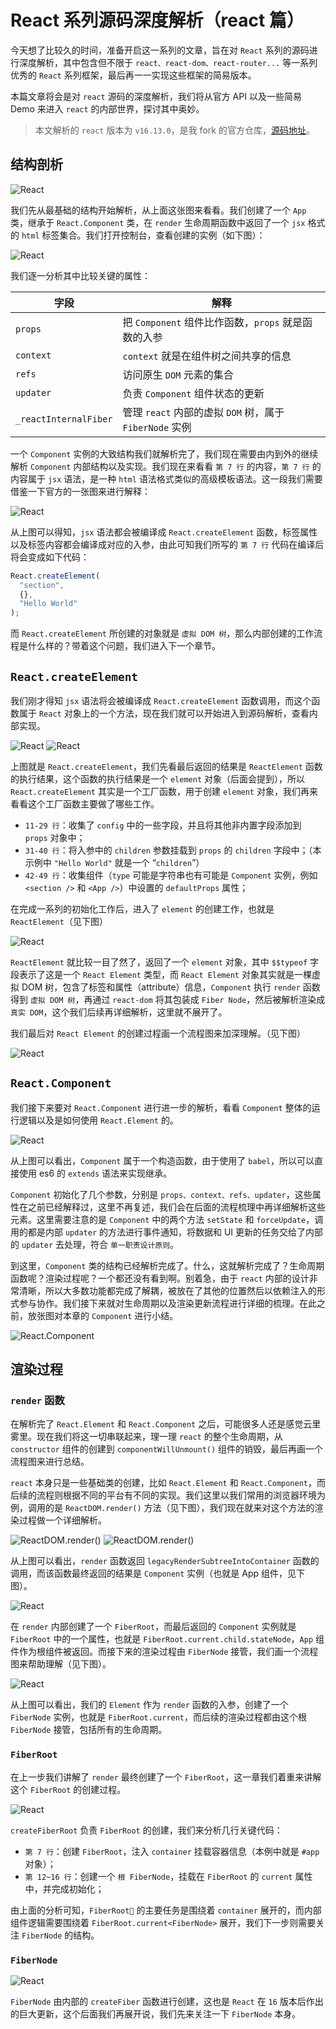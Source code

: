 # React 系列源码深度解析（react 篇）

今天想了比较久的时间，准备开启这一系列的文章，旨在对 `React` 系列的源码进行深度解析，其中包含但不限于 `react、react-dom、react-router...` 等一系列优秀的 `React` 系列框架，最后再一一实现这些框架的简易版本。

本篇文章将会是对 `react` 源码的深度解析，我们将从官方 API 以及一些简易 Demo 来进入 `react` 的内部世界，探讨其中奥妙。

> 本文解析的 `react` 版本为 `v16.13.0`，是我 fork 的官方仓库，[源码地址](https://github.com/a1029563229/react)。


## 结构剖析

![React](http://shadows-mall.oss-cn-shenzhen.aliyuncs.com/images/blogs/rsc/react/1.png)

我们先从最基础的结构开始解析，从上面这张图来看看。我们创建了一个 `App` 类，继承于 `React.Component` 类，在 `render` 生命周期函数中返回了一个 `jsx` 格式的 `html` 标签集合。我们打开控制台，查看创建的实例（如下图）：

![React](http://shadows-mall.oss-cn-shenzhen.aliyuncs.com/images/blogs/rsc/react/2.png)

我们逐一分析其中比较关键的属性：

|  字段   | 解释  |
|  ----  | ----  |
| `props`  | 把 `Component` 组件比作函数，`props` 就是函数的入参 |
| `context`  | `context` 就是在组件树之间共享的信息 |
| `refs`  | 访问原生 `DOM` 元素的集合  |
| `updater`  | 负责 `Component` 组件状态的更新 |
| `_reactInternalFiber`  | 管理 `react` 内部的虚拟 `DOM` 树，属于 `FiberNode` 实例 |

一个 `Component` 实例的大致结构我们就解析完了，我们现在需要由内到外的继续解析 `Component` 内部结构以及实现。我们现在来看看 `第 7 行` 的内容，`第 7 行`  的内容属于 `jsx` 语法，是一种 `html` 语法格式类似的高级模板语法。这一段我们需要借鉴一下官方的一张图来进行解释：

![React](http://shadows-mall.oss-cn-shenzhen.aliyuncs.com/images/blogs/rsc/react/3.png)

从上图可以得知，`jsx` 语法都会被编译成 `React.createElement` 函数，标签属性以及标签内容都会编译成对应的入参，由此可知我们所写的 `第 7 行` 代码在编译后将会变成如下代码：

```js
React.createElement(
  "section",
  {},
  "Hello World"
);
```

而 `React.createElement` 所创建的对象就是 `虚拟 DOM 树`，那么内部创建的工作流程是什么样的？带着这个问题，我们进入下一个章节。


## `React.createElement`

我们刚才得知 `jsx` 语法将会被编译成 `React.createElement` 函数调用，而这个函数属于 `React` 对象上的一个方法，现在我们就可以开始进入到源码解析，查看内部实现。

![React](http://shadows-mall.oss-cn-shenzhen.aliyuncs.com/images/blogs/rsc/react/4.png)
![React](http://shadows-mall.oss-cn-shenzhen.aliyuncs.com/images/blogs/rsc/react/5.png)

上图就是 `React.createElement`，我们先看最后返回的结果是 `ReactElement` 函数的执行结果，这个函数的执行结果是一个 `element` 对象（后面会提到），所以 `React.createElement` 其实是一个工厂函数，用于创建 `element` 对象，我们再来看看这个工厂函数主要做了哪些工作。

  - `11-29 行`：收集了 `config` 中的一些字段，并且将其他非内置字段添加到 `props` 对象中；
  - `31-40 行`：将入参中的 `children` 参数挂载到 `props` 的 `children` 字段中；（本示例中 `"Hello World"` 就是一个 “`children`”）
  - `42-49 行`：收集组件（`type` 可能是字符串也有可能是 `Component` 实例，例如 `<section />` 和 `<App />`）中设置的 `defaultProps` 属性；

在完成一系列的初始化工作后，进入了 `element` 的创建工作，也就是 `ReactElement`（见下图）

![React](http://shadows-mall.oss-cn-shenzhen.aliyuncs.com/images/blogs/rsc/react/6.png)

`ReactElement` 就比较一目了然了，返回了一个 `element` 对象，其中 `$$typeof` 字段表示了这是一个 `React Element` 类型，而 `React Element` 对象其实就是一棵虚拟 DOM 树，包含了标签和属性（attribute）信息，`Component` 执行 `render` 函数得到 `虚拟 DOM 树`，再通过 `react-dom` 将其包装成 `Fiber Node`，然后被解析渲染成`真实 DOM`，这个我们后续再详细解析，这里就不展开了。

我们最后对 `React Element` 的创建过程画一个流程图来加深理解。（见下图）

![React](http://shadows-mall.oss-cn-shenzhen.aliyuncs.com/images/blogs/rsc/react/7.png)


## `React.Component`

我们接下来要对 `React.Component` 进行进一步的解析，看看 `Component` 整体的运行逻辑以及是如何使用 `React.Element` 的。

![React](http://shadows-mall.oss-cn-shenzhen.aliyuncs.com/images/blogs/rsc/react/8.png)

从上图可以看出，`Component` 属于一个构造函数，由于使用了 `babel`，所以可以直接使用 es6 的 `extends` 语法来实现继承。

`Component` 初始化了几个参数，分别是 `props、context、refs、updater`，这些属性在之前已经解释过，这里不再复述，我们会在后面的流程梳理中再详细解析这些元素。这里需要注意的是 `Component` 中的两个方法 `setState` 和 `forceUpdate`，调用的都是内部 `updater` 的方法进行事件通知，将数据和 UI 更新的任务交给了内部的 `updater` 去处理，符合 `单一职责设计原则`。

到这里，`Component` 类的结构已经解析完成了。什么，这就解析完成了？生命周期函数呢？渲染过程呢？一个都还没有看到啊。别着急，由于 `react` 内部的设计非常清晰，所以大多数功能都完成了解耦，被放在了其他的位置然后以依赖注入的形式参与协作。我们接下来就对生命周期以及渲染更新流程进行详细的梳理。在此之前，放张图对本章的 `Component` 进行小结。

![React.Component](http://shadows-mall.oss-cn-shenzhen.aliyuncs.com/images/blogs/rsc/react/9.png)


## 渲染过程

### `render` 函数

在解析完了 `React.Element` 和 `React.Component` 之后，可能很多人还是感觉云里雾里。现在我们将这一切串联起来，理一理 `react` 的整个生命周期，从 `constructor` 组件的创建到 `componentWillUnmount()` 组件的销毁，最后再画一个流程图来进行总结。

`react` 本身只是一些基础类的创建，比如 `React.Element` 和 `React.Component`，而后续的流程则根据不同的平台有不同的实现。我们这里以我们常用的浏览器环境为例，调用的是 `ReactDOM.render()` 方法（见下图），我们现在就来对这个方法的渲染过程做一个详细解析。

![ReactDOM.render()](http://shadows-mall.oss-cn-shenzhen.aliyuncs.com/images/blogs/rsc/react/10.png)
![ReactDOM.render()](http://shadows-mall.oss-cn-shenzhen.aliyuncs.com/images/blogs/rsc/react/11.png)

从上图可以看出，`render` 函数返回 `legacyRenderSubtreeIntoContainer` 函数的调用，而该函数最终返回的结果是 `Component` 实例（也就是 App 组件，见下图）。

![React](http://shadows-mall.oss-cn-shenzhen.aliyuncs.com/images/blogs/rsc/react/2.png)

在 `render` 内部创建了一个 `FiberRoot`，而最后返回的 `Component` 实例就是 `FiberRoot` 中的一个属性，也就是 `FiberRoot.current.child.stateNode`，`App` 组件作为根组件被返回。而接下来的渲染过程由 `FiberNode` 接管，我们画一个流程图来帮助理解（见下图）。

![React](http://shadows-mall.oss-cn-shenzhen.aliyuncs.com/images/blogs/rsc/react/13.png)

从上图可以看出，我们的 `Element` 作为 `render` 函数的入参，创建了一个 `FiberNode` 实例，也就是 `FiberRoot.current`，而后续的渲染过程都由这个根 `FiberNode` 接管，包括所有的生命周期。

### `FiberRoot`

在上一步我们讲解了 `render` 最终创建了一个 `FiberRoot`，这一章我们着重来讲解这个 `FiberRoot` 的创建过程。

![React](http://shadows-mall.oss-cn-shenzhen.aliyuncs.com/images/blogs/rsc/react/15.png)

`createFiberRoot` 负责 `FiberRoot` 的创建，我们来分析几行关键代码：
  - `第 7 行`：创建 `FiberRoot`，注入 `container` 挂载容器信息（本例中就是 `#app` 对象）； 
  - `第 12~16 行`：创建一个 `根 FiberNode`，挂载在 `FiberRoot` 的 `current` 属性中，并完成初始化；

由上面的分析可知，`FiberRoot` 的主要任务是围绕着 `container` 展开的，而内部组件逻辑需要围绕着 `FiberRoot.current<FiberNode>` 展开，我们下一步则需要关注 `FiberNode` 的结构。

### `FiberNode`

![React](http://shadows-mall.oss-cn-shenzhen.aliyuncs.com/images/blogs/rsc/react/16.png)

`FiberNode` 由内部的 `createFiber` 函数进行创建，这也是 `React` 在 `16` 版本后作出的巨大更新，这个后面我们再展开说，我们先来关注一下 `FiberNode` 本身。